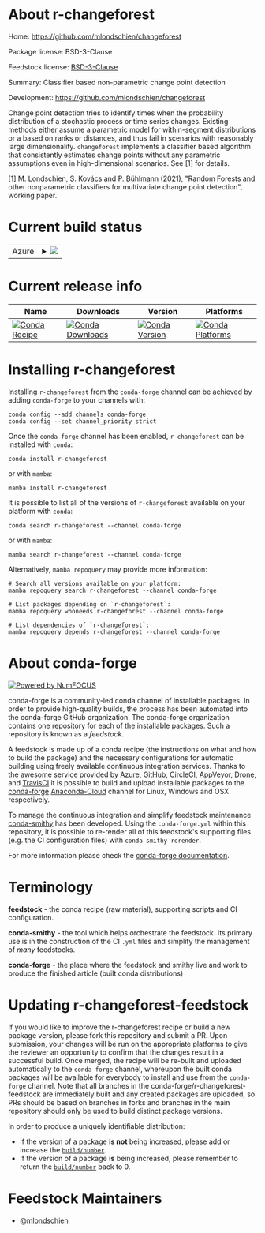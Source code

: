 About r-changeforest
====================

Home: https://github.com/mlondschien/changeforest

Package license: BSD-3-Clause

Feedstock license: [BSD-3-Clause](https://github.com/conda-forge/r-changeforest-feedstock/blob/main/LICENSE.txt)

Summary: Classifier based non-parametric change point detection

Development: https://github.com/mlondschien/changeforest

Change point detection tries to identify times when the probability distribution of a
stochastic process or time series changes. Existing methods either assume a parametric
model for within-segment distributions or a based on ranks or distances, and thus fail
in scenarios with reasonably large dimensionality.
`changeforest` implements a classifier based algorithm that consistently estimates
change points without any parametric assumptions even in high-dimensional scenarios.
See [1] for details.

[1] M. Londschien, S. Kovács and P. Bühlmann (2021), "Random Forests and other
nonparametric classifiers for multivariate change point detection", working paper.


Current build status
====================


<table>
    
  <tr>
    <td>Azure</td>
    <td>
      <details>
        <summary>
          <a href="https://dev.azure.com/conda-forge/feedstock-builds/_build/latest?definitionId=14679&branchName=main">
            <img src="https://dev.azure.com/conda-forge/feedstock-builds/_apis/build/status/r-changeforest-feedstock?branchName=main">
          </a>
        </summary>
        <table>
          <thead><tr><th>Variant</th><th>Status</th></tr></thead>
          <tbody><tr>
              <td>linux_64_r_base4.1</td>
              <td>
                <a href="https://dev.azure.com/conda-forge/feedstock-builds/_build/latest?definitionId=14679&branchName=main">
                  <img src="https://dev.azure.com/conda-forge/feedstock-builds/_apis/build/status/r-changeforest-feedstock?branchName=main&jobName=linux&configuration=linux_64_r_base4.1" alt="variant">
                </a>
              </td>
            </tr><tr>
              <td>linux_64_r_base4.2</td>
              <td>
                <a href="https://dev.azure.com/conda-forge/feedstock-builds/_build/latest?definitionId=14679&branchName=main">
                  <img src="https://dev.azure.com/conda-forge/feedstock-builds/_apis/build/status/r-changeforest-feedstock?branchName=main&jobName=linux&configuration=linux_64_r_base4.2" alt="variant">
                </a>
              </td>
            </tr><tr>
              <td>osx_64_r_base4.1</td>
              <td>
                <a href="https://dev.azure.com/conda-forge/feedstock-builds/_build/latest?definitionId=14679&branchName=main">
                  <img src="https://dev.azure.com/conda-forge/feedstock-builds/_apis/build/status/r-changeforest-feedstock?branchName=main&jobName=osx&configuration=osx_64_r_base4.1" alt="variant">
                </a>
              </td>
            </tr><tr>
              <td>osx_64_r_base4.2</td>
              <td>
                <a href="https://dev.azure.com/conda-forge/feedstock-builds/_build/latest?definitionId=14679&branchName=main">
                  <img src="https://dev.azure.com/conda-forge/feedstock-builds/_apis/build/status/r-changeforest-feedstock?branchName=main&jobName=osx&configuration=osx_64_r_base4.2" alt="variant">
                </a>
              </td>
            </tr><tr>
              <td>osx_arm64_r_base4.1</td>
              <td>
                <a href="https://dev.azure.com/conda-forge/feedstock-builds/_build/latest?definitionId=14679&branchName=main">
                  <img src="https://dev.azure.com/conda-forge/feedstock-builds/_apis/build/status/r-changeforest-feedstock?branchName=main&jobName=osx&configuration=osx_arm64_r_base4.1" alt="variant">
                </a>
              </td>
            </tr><tr>
              <td>osx_arm64_r_base4.2</td>
              <td>
                <a href="https://dev.azure.com/conda-forge/feedstock-builds/_build/latest?definitionId=14679&branchName=main">
                  <img src="https://dev.azure.com/conda-forge/feedstock-builds/_apis/build/status/r-changeforest-feedstock?branchName=main&jobName=osx&configuration=osx_arm64_r_base4.2" alt="variant">
                </a>
              </td>
            </tr>
          </tbody>
        </table>
      </details>
    </td>
  </tr>
</table>

Current release info
====================

| Name | Downloads | Version | Platforms |
| --- | --- | --- | --- |
| [![Conda Recipe](https://img.shields.io/badge/recipe-r--changeforest-green.svg)](https://anaconda.org/conda-forge/r-changeforest) | [![Conda Downloads](https://img.shields.io/conda/dn/conda-forge/r-changeforest.svg)](https://anaconda.org/conda-forge/r-changeforest) | [![Conda Version](https://img.shields.io/conda/vn/conda-forge/r-changeforest.svg)](https://anaconda.org/conda-forge/r-changeforest) | [![Conda Platforms](https://img.shields.io/conda/pn/conda-forge/r-changeforest.svg)](https://anaconda.org/conda-forge/r-changeforest) |

Installing r-changeforest
=========================

Installing `r-changeforest` from the `conda-forge` channel can be achieved by adding `conda-forge` to your channels with:

```
conda config --add channels conda-forge
conda config --set channel_priority strict
```

Once the `conda-forge` channel has been enabled, `r-changeforest` can be installed with `conda`:

```
conda install r-changeforest
```

or with `mamba`:

```
mamba install r-changeforest
```

It is possible to list all of the versions of `r-changeforest` available on your platform with `conda`:

```
conda search r-changeforest --channel conda-forge
```

or with `mamba`:

```
mamba search r-changeforest --channel conda-forge
```

Alternatively, `mamba repoquery` may provide more information:

```
# Search all versions available on your platform:
mamba repoquery search r-changeforest --channel conda-forge

# List packages depending on `r-changeforest`:
mamba repoquery whoneeds r-changeforest --channel conda-forge

# List dependencies of `r-changeforest`:
mamba repoquery depends r-changeforest --channel conda-forge
```


About conda-forge
=================

[![Powered by
NumFOCUS](https://img.shields.io/badge/powered%20by-NumFOCUS-orange.svg?style=flat&colorA=E1523D&colorB=007D8A)](https://numfocus.org)

conda-forge is a community-led conda channel of installable packages.
In order to provide high-quality builds, the process has been automated into the
conda-forge GitHub organization. The conda-forge organization contains one repository
for each of the installable packages. Such a repository is known as a *feedstock*.

A feedstock is made up of a conda recipe (the instructions on what and how to build
the package) and the necessary configurations for automatic building using freely
available continuous integration services. Thanks to the awesome service provided by
[Azure](https://azure.microsoft.com/en-us/services/devops/), [GitHub](https://github.com/),
[CircleCI](https://circleci.com/), [AppVeyor](https://www.appveyor.com/),
[Drone](https://cloud.drone.io/welcome), and [TravisCI](https://travis-ci.com/)
it is possible to build and upload installable packages to the
[conda-forge](https://anaconda.org/conda-forge) [Anaconda-Cloud](https://anaconda.org/)
channel for Linux, Windows and OSX respectively.

To manage the continuous integration and simplify feedstock maintenance
[conda-smithy](https://github.com/conda-forge/conda-smithy) has been developed.
Using the ``conda-forge.yml`` within this repository, it is possible to re-render all of
this feedstock's supporting files (e.g. the CI configuration files) with ``conda smithy rerender``.

For more information please check the [conda-forge documentation](https://conda-forge.org/docs/).

Terminology
===========

**feedstock** - the conda recipe (raw material), supporting scripts and CI configuration.

**conda-smithy** - the tool which helps orchestrate the feedstock.
                   Its primary use is in the construction of the CI ``.yml`` files
                   and simplify the management of *many* feedstocks.

**conda-forge** - the place where the feedstock and smithy live and work to
                  produce the finished article (built conda distributions)


Updating r-changeforest-feedstock
=================================

If you would like to improve the r-changeforest recipe or build a new
package version, please fork this repository and submit a PR. Upon submission,
your changes will be run on the appropriate platforms to give the reviewer an
opportunity to confirm that the changes result in a successful build. Once
merged, the recipe will be re-built and uploaded automatically to the
`conda-forge` channel, whereupon the built conda packages will be available for
everybody to install and use from the `conda-forge` channel.
Note that all branches in the conda-forge/r-changeforest-feedstock are
immediately built and any created packages are uploaded, so PRs should be based
on branches in forks and branches in the main repository should only be used to
build distinct package versions.

In order to produce a uniquely identifiable distribution:
 * If the version of a package **is not** being increased, please add or increase
   the [``build/number``](https://docs.conda.io/projects/conda-build/en/latest/resources/define-metadata.html#build-number-and-string).
 * If the version of a package **is** being increased, please remember to return
   the [``build/number``](https://docs.conda.io/projects/conda-build/en/latest/resources/define-metadata.html#build-number-and-string)
   back to 0.

Feedstock Maintainers
=====================

* [@mlondschien](https://github.com/mlondschien/)

